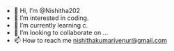 - 👋 Hi, I’m @Nishitha202
- 👀 I’m interested in coding.
- 🌱 I’m currently learning c. 
- 💞️ I’m looking to collaborate on ...
- 📫 How to reach me nishithakumarivenur@gmail.com

<!---
Nishitha202/Nishitha202 is a ✨ special ✨ repository because its `README.md` (this file) appears on your GitHub profile.
You can click the Preview link to take a look at your changes.
--->
